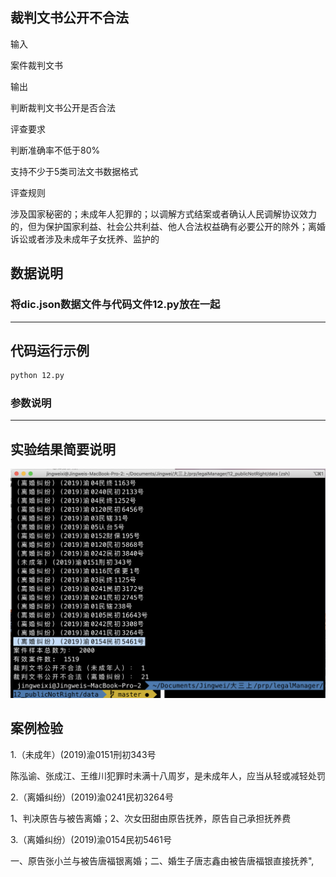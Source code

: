 ## 裁判文书公开不合法

输入

案件裁判文书

输出

判断裁判文书公开是否合法


评查要求

判断准确率不低于80%

支持不少于5类司法文书数据格式

评查规则

涉及国家秘密的；未成年人犯罪的；以调解方式结案或者确认人民调解协议效力的，但为保护国家利益、社会公共利益、他人合法权益确有必要公开的除外；离婚诉讼或者涉及未成年子女抚养、监护的


## 数据说明
### 将dic.json数据文件与代码文件12.py放在一起

---
## 代码运行示例
```bash
python 12.py
```
### 参数说明

---
## 实验结果简要说明

![image](https://github.com/jingweixi233/legalManager/blob/master/image/dic数据12.png)

## 案例检验
1.（未成年）(2019)渝0151刑初343号

陈泓谕、张成江、王维川犯罪时未满十八周岁，是未成年人，应当从轻或减轻处罚

2.（离婚纠纷）(2019)渝0241民初3264号

1、判决原告与被告离婚；2、次女田甜由原告抚养，原告自己承担抚养费

3.（离婚纠纷）(2019)渝0154民初5461号

一、原告张小兰与被告唐福银离婚；二、婚生子唐志鑫由被告唐福银直接抚养",
 

